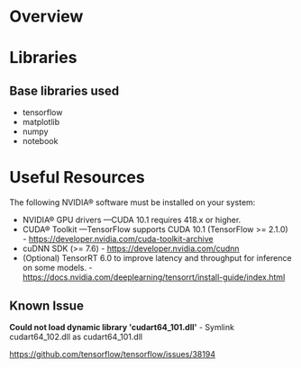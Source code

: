 # Overview

# Libraries

## Base libraries used
* tensorflow
* matplotlib
* numpy
* notebook

# Useful Resources

The following NVIDIA® software must be installed on your system:

* NVIDIA® GPU drivers —CUDA 10.1 requires 418.x or higher.
* CUDA® Toolkit —TensorFlow supports CUDA 10.1 (TensorFlow >= 2.1.0) - https://developer.nvidia.com/cuda-toolkit-archive
* cuDNN SDK (>= 7.6) - https://developer.nvidia.com/cudnn
* (Optional) TensorRT 6.0 to improve latency and throughput for inference on some models. - https://docs.nvidia.com/deeplearning/tensorrt/install-guide/index.html


## Known Issue
**Could not load dynamic library 'cudart64_101.dll'** - Symlink cudart64_102.dll as cudart64_101.dll

https://github.com/tensorflow/tensorflow/issues/38194